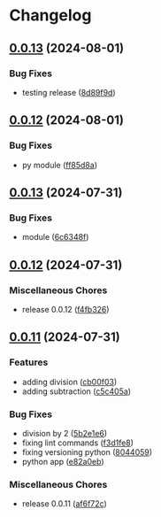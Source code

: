 # Changelog

## [0.0.13](https://github.com/ksanchezq17/git-actions-playground/compare/v0.0.12...v0.0.13) (2024-08-01)


### Bug Fixes

* testing release ([8d89f9d](https://github.com/ksanchezq17/git-actions-playground/commit/8d89f9d879f16bcbeb5419c813f97faf24741bbf))

## [0.0.12](https://github.com/ksanchezq17/git-actions-playground/compare/v0.0.11...v0.0.12) (2024-08-01)


### Bug Fixes

* py module ([ff85d8a](https://github.com/ksanchezq17/git-actions-playground/commit/ff85d8a232faa6954639585677200ded79acd3a7))

## [0.0.13](https://github.com/ksanchezq17/release-please-test/compare/v0.0.12...v0.0.13) (2024-07-31)


### Bug Fixes

* module ([6c6348f](https://github.com/ksanchezq17/release-please-test/commit/6c6348f8e85d0bae77fa541c8d91e7df8db9d89e))

## [0.0.12](https://github.com/ksanchezq17/release-please-test/compare/v0.0.11...v0.0.12) (2024-07-31)


### Miscellaneous Chores

* release 0.0.12 ([f4fb326](https://github.com/ksanchezq17/release-please-test/commit/f4fb3260fcee2225928d95c310c9a5a43445010c))

## [0.0.11](https://github.com/ksanchezq17/release-please-test/compare/v0.0.11...v0.0.11) (2024-07-31)


### Features

* adding division ([cb00f03](https://github.com/ksanchezq17/release-please-test/commit/cb00f0378f4356607e40865661b3230bdef7a5f7))
* adding subtraction ([c5c405a](https://github.com/ksanchezq17/release-please-test/commit/c5c405ab6cee40c977ab4a8a0fac6f24a72d7e77))


### Bug Fixes

* division by 2 ([5b2e1e6](https://github.com/ksanchezq17/release-please-test/commit/5b2e1e6f527b651c79cb413dc4b7f1d60b1c09fa))
* fixing lint commands ([f3d1fe8](https://github.com/ksanchezq17/release-please-test/commit/f3d1fe8ee15d6a324bbb4f801bb917502f622c4c))
* fixing versioning python ([8044059](https://github.com/ksanchezq17/release-please-test/commit/8044059a034eebae051b73e039665ac72d41ba68))
* python app ([e82a0eb](https://github.com/ksanchezq17/release-please-test/commit/e82a0eb85003fd4b96f215bf3dc8e099b923c2dd))


### Miscellaneous Chores

* release 0.0.11 ([af6f72c](https://github.com/ksanchezq17/release-please-test/commit/af6f72c6c35de525acdafb1b0a8143a57479b3df))
